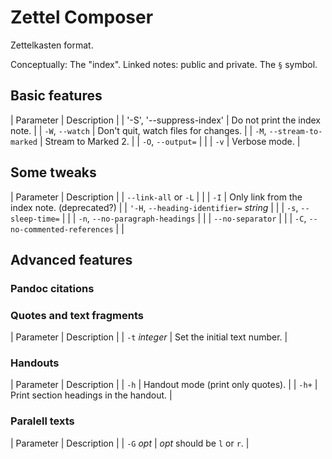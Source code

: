 # Zettel Composer

Zettelkasten format.

Conceptually: The "index". Linked notes: public and private. The `§` symbol. 

## Basic features

| Parameter                  | Description                          |
| '-S', '--suppress-index'   | Do not print the index note.         |
| `-W`, `--watch`            | Don't quit, watch files for changes. |
| `-M`, `--stream-to-marked` | Stream to Marked 2.                  |
| `-O`, `--output=`          |                                      |
| `-v`                       | Verbose mode.                        |


## Some tweaks

| Parameter                               | Description                                  |
| `--link-all` or `-L`                    |                                              |
| `-I`                                    | Only link from the index note. (deprecated?) |
| `'-H`, `--heading-identifier=` *string* |                                              |
| `-s`, `--sleep-time=`                   |                                              |
| `-n`, `--no-paragraph-headings`         |                                              |
| `--no-separator`                        |                                              |
| `-C`, `--no-commented-references`       |                                              |


## Advanced features

### Pandoc citations ###

### Quotes and text fragments ###

| Parameter      | Description                      |
| `-t` *integer* | Set the initial text number.     |



### Handouts ###

| Parameter | Description                            |
| `-h`      | Handout mode (print only quotes).      |
| `-h+`     | Print section headings in the handout. |


### Paralell texts ###

| Parameter | Description                |
| `-G` *opt* | *opt* should be `l` or  `r`. |

